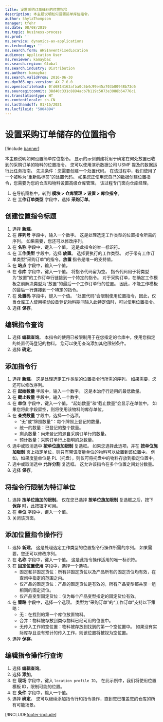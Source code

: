 ```yaml
---
title: 设置采购订单储存的位置指令
description: 本主题说明如何设置简单库位指令。
author: ShylaThompson
manager: tfehr
ms.date: 08/08/2019
ms.topic: business-process
ms.prod: ''
ms.service: dynamics-ax-applications
ms.technology: ''
ms.search.form: WHSInventFixedLocation
audience: Application User
ms.reviewer: kamaybac
ms.search.region: Global
ms.search.industry: Distribution
ms.author: kamaybac
ms.search.validFrom: 2016-06-30
ms.dyn365.ops.version: AX 7.0.0
ms.openlocfilehash: 0fd6814163afba0c5b4c99e45a703b00948b73d6
ms.sourcegitcommit: 38d40c331c8894acb7b119c5073e3088b54776c1
ms.translationtype: HT
ms.contentlocale: zh-CN
ms.lasthandoff: 01/15/2021
ms.locfileid: "5004894"
---
```

# <a name="set-up-a-location-directive-for-purchase-order-put-away"></a>设置采购订单储存的位置指令

[!include [banner](../../includes/banner.md)]

本主题说明如何设置简单库位指令。 显示的示例创建将用于确定在何处放置已收到的采购订单的物料的位置指令。 您可以使用演示数据公司 USMF 提及的数据运行此任务指南。 先决条件：您需要创建一个处置代码。 在该过程中，我们使用了一个被称为“重新贴标签”的处置代码。 如果您正使用您自己的数据创建位置指令，您需要为您的仓库和物料设置高级仓库管理。 该过程专门面向仓库经理。

1. 在导航窗格中，转到 **模块 > 仓库管理 > 设置 > 库位指令**。
2. 在 **工作订单类型** 字段中，选择 **采购订单**。

## <a name="create-a-location-directive-header"></a>创建位置指令标题
1. 选择 **新建**。
2. 在 **序列号** 字段中，输入一个数字。 这是处理选定工作类型的位置指令所需的序列。 如果需要，您还可以修改序列。  
3. 在 **名称** 字段中，键入一个值。 这是此指令的唯一标识符。  
4. 在 **工作类型** 字段中，选择 **放置**。 选择要执行的工作类型。 对于带有工作订单类型“采购订单”的指令，**放置** 指令是唯一的支持值。  
5. 在 **站点** 字段中，输入一个值。
6. 在 **仓库** 字段中，键入一个值。 将指令代码留为空。  指令代码用于将类型为“放置”的工作订单行链接到一个特定的指令。 对于采购订单，在确定工作模板之前解决类型为“放置”的最后一个工作订单行的位置。 因此，不能工作模板的最后一行连接到一个特定的指令。   
7. 在 **处置码** 字段中，键入一个值。 “处置代码”会限制使用位置指令，因此，仅当仓库工人使用移动设备登记物料期间输入此特定值时，可以使用位置指令。  
8. 选择 **保存**。

## <a name="edit-the-query-for-directive"></a>编辑指令查询
1. 选择 **编辑查询**。 本指令的使用已被限制用于在您指定的仓库中，使用您指定的处置代码登记的物料。 您可以使用查询添加其他限制条件。  
2. 选择 **确定**。

## <a name="add-directive-lines"></a>添加指令行
1. 选择 **新建**。 这是处理选定工作类型的位置指令行所需的序列。 如果需要，您还可以修改序列。  
2. 在 **起始数量** 字段中，输入一个数字。 这是本治疗行适用的最低数量。  
3. 在 **截止数量** 字段中，输入一个数字。
4. 在 **单位** 字段中，键入一个值。 “起始数量”和“截止数量”会显示在单位中。 如果您将此字段留空，则将使用该物料的库存单位。  
5. 在 **查找数量** 字段中，选择一个选项。
    - “无”或“牌照数量”：每个牌照上登记的数量。  
    - 统一的数量：已登记的整个数量。  
    - 剩余数量：尚未登记的源自采购订单行的数量。  
    - 预计数量：采购订单行上指明的总数量。  
6. 选中或取消选中 **按单位施加限制** 复选框。 如果您选择此选项，并在 **按单位施加限制** 页上指定单位，则只有带该度量单位的物料可以放置到该位置中。 例如，如果度量单位是 PL（托盘），则仅可将托盘中的物料存放到指定位置中。  
7. 选中或取消选中 **允许分割** 复选框。 这允许该指令在多个位置之间划分数量。  
8. 选择 **保存**。

## <a name="restrict-the-directive-line-to-a-specific-unit"></a>将指令行限制为特订单位
1. 选择 **按单位施加的限制**。 仅在您已选择 **按单位施加限制** 复选框之后，按下 **保存** 时，此按钮才可用。  
2. 在 **单位** 字段中，键入一个值。
3. 关闭该页面。

## <a name="add-a-location-directive-action-line"></a>添加位置指令操作行
1. 选择 **新建**。 这是处理选定工作类型的位置指令行操作所需的序列。 如果需要，您还可以修改序列。  
2. 在 **名称** 字段中，键入一个值。 这是此指令操作适用的唯一标识符。  
3. 在 **固定位置使用** 字段中，选择一个选项。
    - 固定和非固定货位︰所有非固定货位以及产品所有的固定货位均有效，在查询中指定的范围之内。  
    - 仅产品的固定货位︰产品的固定货位是有效的，所有产品变型都共享一组相同的固定货位。  
    - 仅产品变型固定货位︰仅为每个产品变型指定的固定货位有效。  
4. 在 **策略** 字段中，选择一个选项。 类型为“采购订单”的“工作订单”支持以下策略： 
    - 无：在找到的第一个库位放置物料。  
    - 合并：物料被存放到类似物料已经可用的位置中。  
    - 无传入工作的空位置：物料被存放到找到的第一个空位置中。 如果没有实际库存且没有预计的传入工作，则该位置将被视为空位置。  
5. 选择 **保存**。

## <a name="edit-the-query-for-directive-action-line"></a>编辑指令操作行查询
1. 选择 **编辑查询**。
2. 选择 **添加**。
3. 在 **现场** 字段中，键入 `location profile ID`。 在此示例中，我们将使用位置模板 ID，限制可能的位置。  
4. 在 **条件** 字段中，输入一个值。
5. 选择 **确定**。 您可以继续添加指令行和指令操作，直到您已覆盖您的仓库的所有可能场景。  



[!INCLUDE[footer-include](../../../includes/footer-banner.md)]